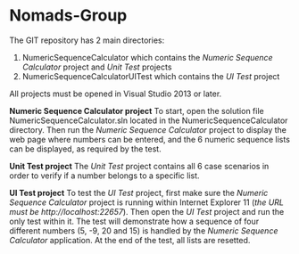# Nomads-Group

The GIT repository has 2 main directories:
1. NumericSequenceCalculator which contains the *Numeric Sequence Calculator* project and *Unit Test* projects
2. NumericSequenceCalculatorUITest which contains the *UI Test* project

All projects must be opened in Visual Studio 2013 or later.

**Numeric Sequence Calculator project**
To start, open the solution file NumericSequenceCalculator.sln located in the NumericSequenceCalculator directory.
Then run the *Numeric Sequence Calculator* project to display the web page where numbers can be entered, and the 6 numeric sequence lists can be displayed, as required by the test.

**Unit Test project**
The *Unit Test* project contains all 6 case scenarios in order to verify if a number belongs to a specific list.

**UI Test project**
To test the *UI Test* project, first make sure the *Numeric Sequence Calculator* project is running within Internet Explorer 11 (*the URL must be http://localhost:22657*).
Then open the *UI Test* project and run the only test within it.
The test will demonstrate how a sequence of four different numbers (5, -9, 20 and 15) is handled by the *Numeric Sequence Calculator* application. At the end of the test, all lists are resetted.
